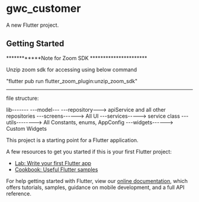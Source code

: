 # gwc_customer

A new Flutter project.

## Getting Started

************Note for Zoom SDK **********************

Unzip zoom sdk for accessing using below command

"flutter pub run flutter_zoom_plugin:unzip_zoom_sdk"


***************************************************


file structure:

lib-------
---model---
---repository---> apiService and all other repositories
---screens------> All UI
---services-----> service class
---utils--------> All Constants, enums, AppConfig
---widgets------> Custom Widgets


This project is a starting point for a Flutter application.

A few resources to get you started if this is your first Flutter project:

- [Lab: Write your first Flutter app](https://flutter.dev/docs/get-started/codelab)
- [Cookbook: Useful Flutter samples](https://flutter.dev/docs/cookbook)

For help getting started with Flutter, view our
[online documentation](https://flutter.dev/docs), which offers tutorials,
samples, guidance on mobile development, and a full API reference.
